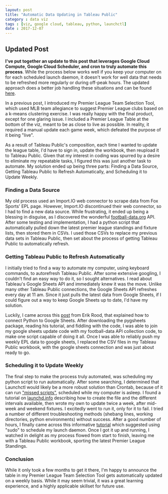 ```yaml
---
layout: post
title: "Automatic Data Updating in Tableau Public"
category : data viz
tags : [viz, google cloud, tableau, python, launchctl]
date : 2017-12-07
---
```


## Updated Post
**I've put together an update to this post that leverages Google Cloud Compute, Google Cloud Scheduler, and cron to truly automate this process**. While the process below works well if you keep your computer on for each scheduled launch daemon, it doesn't work for well data that needs to be refreshed more regularly or during off-peak hours. The updated approach does a better job handling these situations and can be found [here][updatelink].

<p class="intro"><span class="dropcap">I</span>n a previous post, I introduced my Premier League Team Selection Tool, which used MLB team allegiance to suggest Premier League clubs based on a k-means clustering exercise. I was really happy with the final product, except for one glaring issue. I included a Premier League Table at the bottom of the viz, meant to be as close to live as possible. In reality, it required a manual update each game week, which defeated the purpose of it being "live".</p>

As a result of Tableau Public's composition, each time I wanted to update the league table, I'd have to sign in, update the workbook, then reupload it to Tableau Public. Given that my interest in coding was spurred by a desire to eliminate my repeatable tasks, I figured this was just another task to automate. My solution ended up being three parts: Finding a Data Source, Getting Tableau Public to Refresh Automatically, and Scheduling it to Update Weekly.

### Finding a Data Source

My old process used an Import.IO web connector to scrape data from Fox Sports' EPL page. However, Import.IO discontinued their web connector, so I had to find a new data source. While frustrating, it ended up being a blessing in disguise, as I discovered the wonderful [football-data.org][footie] API. After some testing and implementation, I had a python script that automatically pulled down the latest premier league standings and fixture lists, then stored them in CSVs. I used those CSVs to replace my previous data sets in Tableau Public, then set about the process of getting Tableau Public to automatically refresh.

### Getting Tableau Public to Refresh Automatically

I initially tried to find a way to automate my computer, using keyboard commands, to autorefresh Tableau Public. After some extensive googling, I couldn't find an easy way to do it, so I sought alternatives. I read about Tableau's Google Sheets API and immediately knew it was the move. Unlike many other Tableau Public connections, the Google Sheets API refreshes every day at 11 am. Since it just pulls the latest data from Google Sheets, if I could figure out a way to keep Google Sheets up to date, I'd have my solution.

Luckily, I came across this [post][pyg] from Erik Rood, that explained how to connect Python to Google Sheets. After downloading the pygsheets package, reading his tutorial, and fiddling with the code, I was able to join my google sheets update code with my football-data API collection code, to make one script capable of doing it all. Once I was able to reliably push my weekly EPL data to google sheets, I replaced the CSV files in my Tableau Public workbook, with the google sheets connection and was just about ready to go.

### Scheduling it to Update Weekly

The final step to make the process truly automated, was scheduling my python script to run automatically. After some searching, I determined that Launchctl would likely be a more robust solution than Crontab, because of it can run ["missed scripts"][miss], scheduled while my computer is asleep. I found a tutorial on [launchd.info][launchcd] describing how to create the file and the different intervals available, then wrote my own to update twice a week, after mid-week and weekend fixtures. I excitedly went to run it, only for it to fail. I tried a number of different troubleshooting methods (shebang lines, working directories, python environments) without success. After a good number of hours, I finally came across this informative [tutorial][sudo] which suggested using "sudo" to schedule my launch daemon. Once I got it up and running, I watched in delight as my process flowed from start to finish, leaving me with a Tableau Public workbook, sporting the latest Premier League Standings.

### Conclusion

While it only took a few months to get it there, I'm happy to announce the table in my Premier League Team Selection Tool gets automatically updated on a weekly basis. While it may seem trivial, it was a great learning experience, and a highly applicable skillset for future use.

[footie]: www.football-data.org
[pyg]: http://erikrood.com/Posts/py_gsheets.html
[launchcd]: http://www.launchd.info/
[sudo]:https://alvinalexander.com/mac-os-x/mac-osx-startup-crontab-launchd-jobs
[miss]:https://developer.apple.com/library/content/documentation/MacOSX/Conceptual/BPSystemStartup/Chapters/ScheduledJobs.html
[updatelink]:http://www.irarickman.com/Automatic-Tableau-Data-Refreshing-Through-Google-Cloud-and-Sheets/
